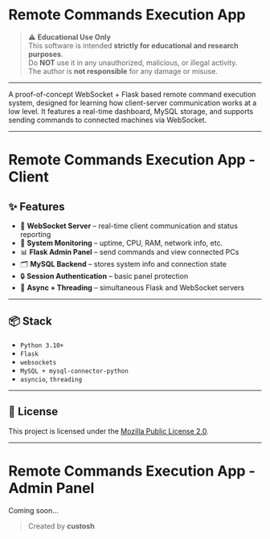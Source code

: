 # Remote Commands Execution App

> ⚠️ **Educational Use Only**  
> This software is intended **strictly for educational and research purposes**.  
> Do **NOT** use it in any unauthorized, malicious, or illegal activity.  
> The author is **not responsible** for any damage or misuse.

---

A proof-of-concept WebSocket + Flask based remote command execution system, designed for learning how client-server communication works at a low level. It features a real-time dashboard, MySQL storage, and supports sending commands to connected machines via WebSocket.

---

# Remote Commands Execution App - Client


## ✨ Features

- 📡 **WebSocket Server** – real-time client communication and status reporting  
- 🧠 **System Monitoring** – uptime, CPU, RAM, network info, etc.  
- 📊 **Flask Admin Panel** – send commands and view connected PCs  
- 🗂️ **MySQL Backend** – stores system info and connection state  
- 🔒 **Session Authentication** – basic panel protection  
- 🧵 **Async + Threading** – simultaneous Flask and WebSocket servers

---

## 📦 Stack

- `Python 3.10+`  
- `Flask`  
- `websockets`  
- `MySQL + mysql-connector-python`  
- `asyncio`, `threading`

---

## 📄 License

This project is licensed under the [Mozilla Public License 2.0](https://www.mozilla.org/en-US/MPL/2.0/).

---
# Remote Commands Execution App - Admin Panel

Coming soon...



> Created by **custosh**
